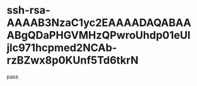 # ssh-rsa-AAAAB3NzaC1yc2EAAAADAQABAAABgQDaPHGVMHzQPwroUhdp01eUljlc971hcpmed2NCAb-rzBZwx8p0KUnf5Td6tkrN
pass

